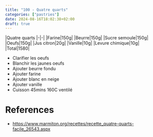 ```yaml
---
title: "100 - Quatre quarts"
categories: ["pastries"]
date: 2024-08-16T18:02:38+02:00
draft: true
---
```


|Quatre quarts
|-|-|
|Farine|150g|
|Beurre|150g|
|Sucre semoule|150g|
|Oeufs|150g|
|Jus citron|20g|
|Vanille|10g|
|Levure chimique|10g|
|Total|1580|

- Clarifier les oeufs
- Blanchir les jaunes oeufs
- Ajouter beurre fondu
- Ajouter farine
- Ajouter blanc en neige
- Ajouter vanille
- Cuisson 45mins 160C ventilé

# References
- https://www.marmiton.org/recettes/recette_quatre-quarts-facile_26543.aspx
